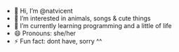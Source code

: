 - 👋 Hi, I’m @natvicent
- 👀 I’m interested in animals, songs & cute things
- 🌱 I’m currently learning programming and a little of life
- 😄 Pronouns: she/her
- ⚡ Fun fact: dont have, sorry ^^

<!---
natvicent/natvicent is a ✨ special ✨ repository because its `README.md` (this file) appears on your GitHub profile.
You can click the Preview link to take a look at your changes.
--->
